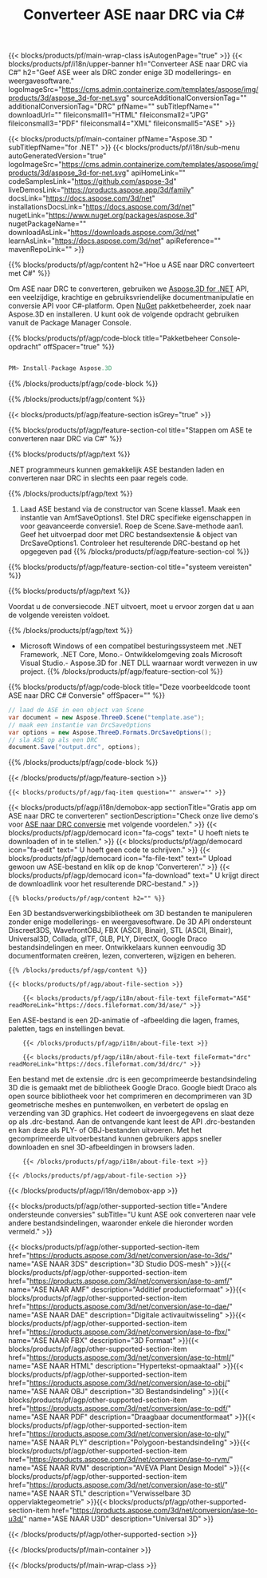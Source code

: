 ﻿---
title: Converteer ASE naar DRC via C# 
url: /nl/net/conversion/ase-to-drc/ 
description: Voorbeeldcode voor conversie van ASE naar DRC C#. Gebruik API voorbeeldcode voor batch ASE-bestanden naar DRC-conversie binnen VB.NET, Asp.NET of een op .NET gebaseerde applicatie.
---
{{< blocks/products/pf/main-wrap-class isAutogenPage="true" >}}
{{< blocks/products/pf/i18n/upper-banner h1="Converteer ASE naar DRC via C#" h2="Geef ASE weer als DRC zonder enige 3D modellerings- en weergavesoftware." logoImageSrc="https://cms.admin.containerize.com/templates/aspose/img/products/3d/aspose_3d-for-net.svg" sourceAdditionalConversionTag="" additionalConversionTag="DRC" pfName="" subTitlepfName="" downloadUrl="" fileiconsmall1="HTML" fileiconsmall2="JPG" fileiconsmall3="PDF" fileiconsmall4="XML" fileiconsmall5="ASE" >}}

{{< blocks/products/pf/main-container pfName="Aspose.3D " subTitlepfName="for .NET" >}}
{{< blocks/products/pf/i18n/sub-menu autoGeneratedVersion="true" logoImageSrc="https://cms.admin.containerize.com/templates/aspose/img/products/3d/aspose_3d-for-net.svg" apiHomeLink="" codeSamplesLink="https://github.com/aspose-3d" liveDemosLink="https://products.aspose.app/3d/family" docsLink="https://docs.aspose.com/3d/net" installationsDocsLink="https://docs.aspose.com/3d/net" nugetLink="https://www.nuget.org/packages/aspose.3d" nugetPackageName="" downloadAsLink="https://downloads.aspose.com/3d/net" learnAsLink="https://docs.aspose.com/3d/net" apiReference="" mavenRepoLink="" >}}

{{% blocks/products/pf/agp/content h2="Hoe u ASE naar DRC converteert met C#" %}}

 Om ASE naar DRC te converteren, gebruiken we
 [Aspose.3D for .NET](https://products.aspose.com/3d/net) 
 API, een veelzijdige, krachtige en gebruiksvriendelijke documentmanipulatie en conversie API voor C#-platform. Open
 [NuGet](https://www.nuget.org/packages/aspose.3d) 
 pakketbeheerder, zoek naar
 Aspose.3D 
 en installeren. U kunt ook de volgende opdracht gebruiken vanuit de Package Manager Console.

{{% blocks/products/pf/agp/code-block title="Pakketbeheer Console-opdracht" offSpacer="true" %}}

```cs

PM> Install-Package Aspose.3D


```

{{% /blocks/products/pf/agp/code-block %}}

{{% /blocks/products/pf/agp/content %}}

{{< blocks/products/pf/agp/feature-section isGrey="true" >}}

{{% blocks/products/pf/agp/feature-section-col title="Stappen om ASE te converteren naar DRC via C#" %}}

{{% blocks/products/pf/agp/text %}}

 .NET programmeurs kunnen gemakkelijk ASE bestanden laden en converteren naar DRC in slechts een paar regels code.

{{% /blocks/products/pf/agp/text %}}

1. Laad ASE bestand via de constructor van Scene klasse1. Maak een instantie van AmfSaveOptions1. Stel DRC specifieke eigenschappen in voor geavanceerde conversie1. Roep de Scene.Save-methode aan1. Geef het uitvoerpad door met DRC bestandsextensie & object van DrcSaveOptions1. Controleer het resulterende DRC-bestand op het opgegeven pad
{{% /blocks/products/pf/agp/feature-section-col %}}

{{% blocks/products/pf/agp/feature-section-col title="systeem vereisten" %}}

{{% blocks/products/pf/agp/text %}}

 Voordat u de conversiecode .NET uitvoert, moet u ervoor zorgen dat u aan de volgende vereisten voldoet.

{{% /blocks/products/pf/agp/text %}}

- Microsoft Windows of een compatibel besturingssysteem met .NET Framework, .NET Core, Mono.- Ontwikkelomgeving zoals Microsoft Visual Studio.- Aspose.3D for .NET DLL waarnaar wordt verwezen in uw project.
{{% /blocks/products/pf/agp/feature-section-col %}}

{{% blocks/products/pf/agp/code-block title="Deze voorbeeldcode toont ASE naar DRC C# Conversie" offSpacer="" %}}

```cs
// laad de ASE in een object van Scene 
var document = new Aspose.ThreeD.Scene("template.ase");
// maak een instantie van DrcSaveOptions 
var options = new Aspose.ThreeD.Formats.DrcSaveOptions();
// sla ASE op als een DRC 
document.Save("output.drc", options); 


```

{{% /blocks/products/pf/agp/code-block %}}

{{< /blocks/products/pf/agp/feature-section >}}

    {{< blocks/products/pf/agp/faq-item question="" answer="" >}}
 

<!-- aboutfile Starts -->

{{< blocks/products/pf/agp/i18n/demobox-app sectionTitle="Gratis app om ASE naar DRC te converteren" sectionDescription="Check onze live demo\'s voor [ASE naar DRC conversie](https://products.aspose.app/3d/conversion/ase-to-drc) met volgende voordelen." >}}
        {{< blocks/products/pf/agp/democard icon="fa-cogs" text=" U hoeft niets te downloaden of in te stellen." >}}
        {{< blocks/products/pf/agp/democard icon="fa-edit" text=" U hoeft geen code te schrijven." >}}
        {{< blocks/products/pf/agp/democard icon="fa-file-text" text=" Upload gewoon uw ASE-bestand en klik op de knop \'Converteren\'." >}}
        {{< blocks/products/pf/agp/democard icon="fa-download" text=" U krijgt direct de downloadlink voor het resulterende DRC-bestand." >}}

    {{% blocks/products/pf/agp/content h2="" %}}

 Een 3D bestandsverwerkingsbibliotheek om 3D bestanden te manipuleren zonder enige modellerings- en weergavesoftware. De 3D API ondersteunt Discreet3DS, WavefrontOBJ, FBX (ASCII, Binair), STL (ASCII, Binair), Universal3D, Collada, glTF, GLB, PLY, DirectX, Google Draco bestandsindelingen en meer. Ontwikkelaars kunnen eenvoudig 3D documentformaten creëren, lezen, converteren, wijzigen en beheren.



    {{% /blocks/products/pf/agp/content %}}

    {{< blocks/products/pf/agp/about-file-section >}}

        {{< blocks/products/pf/agp/i18n/about-file-text fileFormat="ASE" readMoreLink="https://docs.fileformat.com/3d/ase/" >}}
Een ASE-bestand is een 2D-animatie of -afbeelding die lagen, frames, paletten, tags en instellingen bevat.

        {{< /blocks/products/pf/agp/i18n/about-file-text >}}

        {{< blocks/products/pf/agp/i18n/about-file-text fileFormat="drc" readMoreLink="https://docs.fileformat.com/3d/drc/" >}}
Een bestand met de extensie .drc is een gecomprimeerde bestandsindeling 3D die is gemaakt met de bibliotheek Google Draco. Google biedt Draco als open source bibliotheek voor het comprimeren en decomprimeren van 3D geometrische meshes en puntenwolken, en verbetert de opslag en verzending van 3D graphics. Het codeert de invoergegevens en slaat deze op als .drc-bestand. Aan de ontvangende kant leest de API .drc-bestanden en kan deze als PLY- of OBJ-bestanden uitvoeren. Met het gecomprimeerde uitvoerbestand kunnen gebruikers apps sneller downloaden en snel 3D-afbeeldingen in browsers laden.

        {{< /blocks/products/pf/agp/i18n/about-file-text >}}

    {{< /blocks/products/pf/agp/about-file-section >}}

{{< /blocks/products/pf/agp/i18n/demobox-app >}}

<!-- aboutfile Ends -->

{{< blocks/products/pf/agp/other-supported-section title="Andere ondersteunde conversies" subTitle="U kunt ASE ook converteren naar vele andere bestandsindelingen, waaronder enkele die hieronder worden vermeld." >}}

{{< blocks/products/pf/agp/other-supported-section-item href="https://products.aspose.com/3d/net/conversion/ase-to-3ds/" name="ASE NAAR 3DS" description="3D Studio DOS-mesh" >}}{{< blocks/products/pf/agp/other-supported-section-item href="https://products.aspose.com/3d/net/conversion/ase-to-amf/" name="ASE NAAR AMF" description="Additief productieformaat" >}}{{< blocks/products/pf/agp/other-supported-section-item href="https://products.aspose.com/3d/net/conversion/ase-to-dae/" name="ASE NAAR DAE" description="Digitale activauitwisseling" >}}{{< blocks/products/pf/agp/other-supported-section-item href="https://products.aspose.com/3d/net/conversion/ase-to-fbx/" name="ASE NAAR FBX" description="3D Formaat" >}}{{< blocks/products/pf/agp/other-supported-section-item href="https://products.aspose.com/3d/net/conversion/ase-to-html/" name="ASE NAAR HTML" description="Hypertekst-opmaaktaal" >}}{{< blocks/products/pf/agp/other-supported-section-item href="https://products.aspose.com/3d/net/conversion/ase-to-obj/" name="ASE NAAR OBJ" description="3D Bestandsindeling" >}}{{< blocks/products/pf/agp/other-supported-section-item href="https://products.aspose.com/3d/net/conversion/ase-to-pdf/" name="ASE NAAR PDF" description="Draagbaar documentformaat" >}}{{< blocks/products/pf/agp/other-supported-section-item href="https://products.aspose.com/3d/net/conversion/ase-to-ply/" name="ASE NAAR PLY" description="Polygoon-bestandsindeling" >}}{{< blocks/products/pf/agp/other-supported-section-item href="https://products.aspose.com/3d/net/conversion/ase-to-rvm/" name="ASE NAAR RVM" description="AVEVA Plant Design Model" >}}{{< blocks/products/pf/agp/other-supported-section-item href="https://products.aspose.com/3d/net/conversion/ase-to-stl/" name="ASE NAAR STL" description="Verwisselbare 3D oppervlaktegeometrie" >}}{{< blocks/products/pf/agp/other-supported-section-item href="https://products.aspose.com/3d/net/conversion/ase-to-u3d/" name="ASE NAAR U3D" description="Universal 3D" >}}

{{< /blocks/products/pf/agp/other-supported-section >}}

{{< /blocks/products/pf/main-container >}}
    
{{< /blocks/products/pf/main-wrap-class >}}